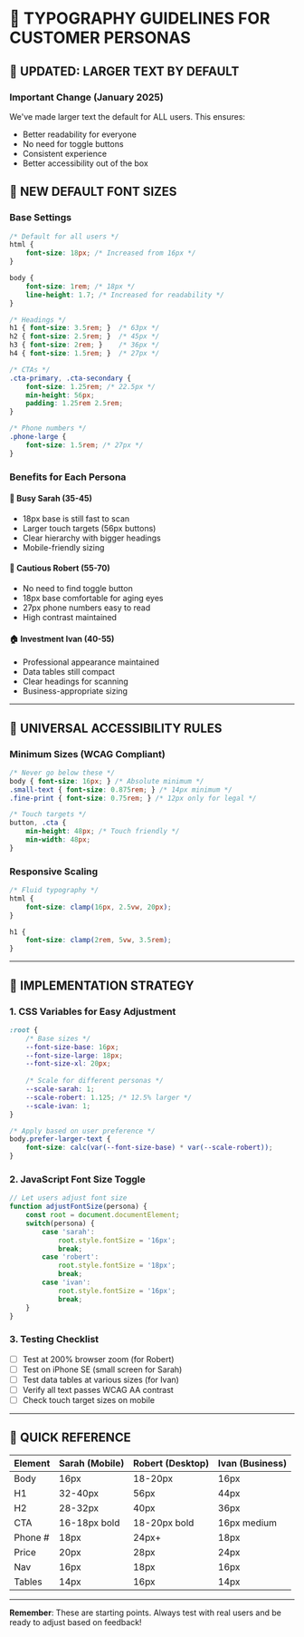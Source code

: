 # 📐 TYPOGRAPHY GUIDELINES FOR CUSTOMER PERSONAS

## 🎯 UPDATED: LARGER TEXT BY DEFAULT

### Important Change (January 2025)
We've made larger text the default for ALL users. This ensures:
- Better readability for everyone
- No need for toggle buttons
- Consistent experience
- Better accessibility out of the box

## 🎯 NEW DEFAULT FONT SIZES

### Base Settings
```css
/* Default for all users */
html {
    font-size: 18px; /* Increased from 16px */
}

body {
    font-size: 1rem; /* 18px */
    line-height: 1.7; /* Increased for readability */
}

/* Headings */
h1 { font-size: 3.5rem; }  /* 63px */
h2 { font-size: 2.5rem; }  /* 45px */
h3 { font-size: 2rem; }    /* 36px */
h4 { font-size: 1.5rem; }  /* 27px */

/* CTAs */
.cta-primary, .cta-secondary {
    font-size: 1.25rem; /* 22.5px */
    min-height: 56px;
    padding: 1.25rem 2.5rem;
}

/* Phone numbers */
.phone-large {
    font-size: 1.5rem; /* 27px */
}
```

### Benefits for Each Persona

#### 👩 Busy Sarah (35-45)
- 18px base is still fast to scan
- Larger touch targets (56px buttons)
- Clear hierarchy with bigger headings
- Mobile-friendly sizing

#### 👴 Cautious Robert (55-70)  
- No need to find toggle button
- 18px base comfortable for aging eyes
- 27px phone numbers easy to read
- High contrast maintained

#### 🏠 Investment Ivan (40-55)
- Professional appearance maintained
- Data tables still compact
- Clear headings for scanning
- Business-appropriate sizing

---

## 🎨 UNIVERSAL ACCESSIBILITY RULES

### Minimum Sizes (WCAG Compliant)
```css
/* Never go below these */
body { font-size: 16px; } /* Absolute minimum */
.small-text { font-size: 0.875rem; } /* 14px minimum */
.fine-print { font-size: 0.75rem; } /* 12px only for legal */

/* Touch targets */
button, .cta {
    min-height: 48px; /* Touch friendly */
    min-width: 48px;
}
```

### Responsive Scaling
```css
/* Fluid typography */
html {
    font-size: clamp(16px, 2.5vw, 20px);
}

h1 {
    font-size: clamp(2rem, 5vw, 3.5rem);
}
```

---

## 📱 IMPLEMENTATION STRATEGY

### 1. **CSS Variables for Easy Adjustment**
```css
:root {
    /* Base sizes */
    --font-size-base: 16px;
    --font-size-large: 18px;
    --font-size-xl: 20px;
    
    /* Scale for different personas */
    --scale-sarah: 1;
    --scale-robert: 1.125; /* 12.5% larger */
    --scale-ivan: 1;
}

/* Apply based on user preference */
body.prefer-larger-text {
    font-size: calc(var(--font-size-base) * var(--scale-robert));
}
```

### 2. **JavaScript Font Size Toggle**
```javascript
// Let users adjust font size
function adjustFontSize(persona) {
    const root = document.documentElement;
    switch(persona) {
        case 'sarah':
            root.style.fontSize = '16px';
            break;
        case 'robert':
            root.style.fontSize = '18px';
            break;
        case 'ivan':
            root.style.fontSize = '16px';
            break;
    }
}
```

### 3. **Testing Checklist**
- [ ] Test at 200% browser zoom (for Robert)
- [ ] Test on iPhone SE (small screen for Sarah)
- [ ] Test data tables at various sizes (for Ivan)
- [ ] Verify all text passes WCAG AA contrast
- [ ] Check touch target sizes on mobile

---

## 🎯 QUICK REFERENCE

| Element | Sarah (Mobile) | Robert (Desktop) | Ivan (Business) |
|---------|---------------|------------------|-----------------|
| Body | 16px | 18-20px | 16px |
| H1 | 32-40px | 56px | 44px |
| H2 | 28-32px | 40px | 36px |
| CTA | 16-18px bold | 18-20px bold | 16px medium |
| Phone # | 18px | 24px+ | 18px |
| Price | 20px | 28px | 24px |
| Nav | 16px | 18px | 16px |
| Tables | 14px | 16px | 14px |

---

**Remember**: These are starting points. Always test with real users and be ready to adjust based on feedback!
